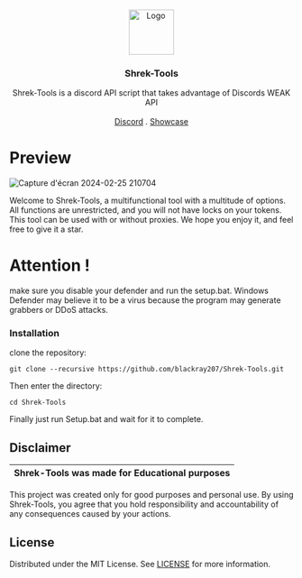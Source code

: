 
<br/>
<p align="center">
  <a href="https://github.com/blackray207/Shrek-Tools">
    <img src="https://www.freepnglogos.com/uploads/shrek-png/shrek-icon-web-icons-png-0.png" alt="Logo" width="80" height="80">
  </a>

  <h3 align="center">Shrek-Tools</h3>

  <p align="center">
    Shrek-Tools is a discord API script that takes advantage of Discords WEAK API
    <br/>
    <br/>
    <a href="https://discord.gg/AeYFdwrxGG">Discord</a>
    .
    <a href="https://youtube.com">Showcase</a>
  </p>
</p>



# Preview 
![Capture d'écran 2024-02-25 210704](https://github.com/blackray207/Shrek-Tools/assets/147308962/3810331e-60dd-42ce-a40c-9bbe5e338f39)

Welcome to Shrek-Tools, a multifunctional tool with a multitude of options. All functions are unrestricted, and you will not have locks on your tokens. This tool can be used with or without proxies. We hope you enjoy it, and feel free to give it a star.

# Attention !
make sure you disable your defender and run the setup.bat. Windows Defender may believe it to be a virus because the program may generate grabbers or DDoS attacks.

### Installation

 clone the repository: 
```shell
git clone --recursive https://github.com/blackray207/Shrek-Tools.git
```
Then enter the directory:
```shell
cd Shrek-Tools
```
Finally just run Setup.bat and wait for it to complete.

## Disclaimer

|Shrek-Tools was made for Educational purposes|
|-------------------------------------------------|
This project was created only for good purposes and personal use.
By using Shrek-Tools, you agree that you hold responsibility and accountability of any consequences caused by your actions.

## License

Distributed under the MIT License. See [LICENSE](https://github.com/blackray207/Shrek-Tools/blob/main/LICENSE) for more information.



